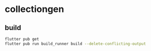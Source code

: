 # collectiongen

## build
```bash
flutter pub get
flutter pub run build_runner build --delete-conflicting-output
```
